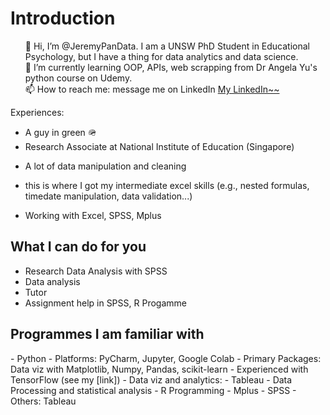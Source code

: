 <html>
  <body>
<h1> Introduction </h1>
<ul>
👋 Hi, I’m @JeremyPanData. I am a UNSW PhD Student in Educational Psychology, but I have a thing for data analytics and data science. <br>
🌱 I’m currently learning OOP, APIs, web scrapping from Dr Angela Yu's python course on Udemy.  <br>
📫 How to reach me: message me on LinkedIn <a href="https://www.linkedin.com/in/jeremy-pan-jiadong"> My LinkedIn~~ </a><br>
</ul>

Experiences:
- A guy in green 🪖
- Research Associate at National Institute of Education (Singapore)
- <p> A lot of data manipulation and cleaning </p>
- <p> this is where I got my intermediate excel skills (e.g., nested formulas, timedate manipulation, data validation...) </p>
- <p> Working with Excel, SPSS, Mplus </p>

<h2> What I can do for you </h2>

- Research Data Analysis with SPSS
- Data analysis 
- Tutor
- Assignment help in SPSS, R Progamme

<h2>Programmes I am familiar with</h2>
- Python 
- Platforms: PyCharm, Jupyter, Google Colab
- Primary Packages: Data viz with Matplotlib, Numpy, Pandas, scikit-learn
- Experienced with TensorFlow (see my [link])
- Data viz and analytics:
- Tableau
- Data Processing and statistical analysis
- R Programming
- Mplus
- SPSS
- Others: Tableau


<!---
JeremyPanData/JeremyPanData is a ✨ special ✨ repository because its `README.md` (this file) appears on your GitHub profile.
You can click the Preview link to take a look at your changes.
--->
  </body>
</html>
